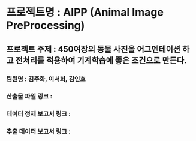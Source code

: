 # 프로젝트명 : AIPP (Animal Image PreProcessing)
## 프로젝트 주제 : 450여장의 동물 사진을 어그멘테이션 하고 전처리를 적용하여 기계학습에 좋은 조건으로 만든다.
### 팀원명 : 김주화, 이서희, 김인호
### 산출물 파일 링크 : 
### 데이터 정제 보고서 링크 :
### 추출 데이터 보고서 링크 :

